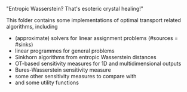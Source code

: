 "Entropic Wasserstein? That's esoteric crystal healing!"

This folder contains some implementations of optimal transport related algorithms, including

* (approximate) solvers for linear assignment problems (#sources = #sinks)
* linear programmes for general problems
* Sinkhorn algorithms from entropic Wasserstein distances
* OT-based sensitivity measures for 1D and multidimensional outputs
* Bures-Wasserstein sensitivity measure
* some other sensitivity measures to compare with
* and some utility functions
  
